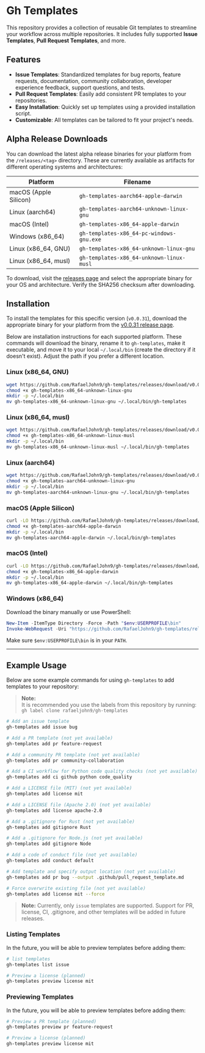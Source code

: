 # Gh Templates

This repository provides a collection of reusable Git templates to streamline your workflow across multiple repositories. It includes fully supported **Issue Templates**, **Pull Request Templates**, and more.

## Features

- **Issue Templates**: Standardized templates for bug reports, feature requests, documentation, community collaboration, developer experience feedback, support questions, and tests.
- **Pull Request Templates**: Easily add consistent PR templates to your repositories.
- **Easy Installation**: Quickly set up templates using a provided installation script.
- **Customizable**: All templates can be tailored to fit your project's needs.

## Alpha Release Downloads

You can download the latest alpha release binaries for your platform from the `/releases/<tag>` directory. These are currently available as artifacts for different operating systems and architectures:

| Platform                          | Filename                                    |
|------------------------------------|---------------------------------------------|
| macOS (Apple Silicon)              | `gh-templates-aarch64-apple-darwin`        |
| Linux (aarch64)                    | `gh-templates-aarch64-unknown-linux-gnu`   |
| macOS (Intel)                      | `gh-templates-x86_64-apple-darwin`         |
| Windows (x86_64)                   | `gh-templates-x86_64-pc-windows-gnu.exe`   |
| Linux (x86_64, GNU)                | `gh-templates-x86_64-unknown-linux-gnu`    |
| Linux (x86_64, musl)               | `gh-templates-x86_64-unknown-linux-musl`   |

To download, visit the [releases page](https://github.com/rafaeljohn9/gh-templates/releases) and select the appropriate binary for your OS and architecture. Verify the SHA256 checksum after downloading.

## Installation

To install the templates for this specific version (`v0.0.31`), download the appropriate binary for your platform from the [v0.0.31 release page](https://github.com/RafaelJohn9/gh-templates/releases/tag/v0.0.31).

Below are installation instructions for each supported platform. These commands will download the binary, rename it to `gh-templates`, make it executable, and move it to your local `~/.local/bin` (create the directory if it doesn't exist). Adjust the path if you prefer a different location.

### Linux (x86_64, GNU)

```sh
wget https://github.com/RafaelJohn9/gh-templates/releases/download/v0.0.35/gh-templates-x86_64-unknown-linux-gnu
chmod +x gh-templates-x86_64-unknown-linux-gnu
mkdir -p ~/.local/bin
mv gh-templates-x86_64-unknown-linux-gnu ~/.local/bin/gh-templates
```

### Linux (x86_64, musl)

```sh
wget https://github.com/RafaelJohn9/gh-templates/releases/download/v0.0.35/gh-templates-x86_64-unknown-linux-musl
chmod +x gh-templates-x86_64-unknown-linux-musl
mkdir -p ~/.local/bin
mv gh-templates-x86_64-unknown-linux-musl ~/.local/bin/gh-templates
```

### Linux (aarch64)

```sh
wget https://github.com/RafaelJohn9/gh-templates/releases/download/v0.0.35/gh-templates-aarch64-unknown-linux-gnu
chmod +x gh-templates-aarch64-unknown-linux-gnu
mkdir -p ~/.local/bin
mv gh-templates-aarch64-unknown-linux-gnu ~/.local/bin/gh-templates
```

### macOS (Apple Silicon)

```sh
curl -LO https://github.com/RafaelJohn9/gh-templates/releases/download/v0.0.35/gh-templates-aarch64-apple-darwin
chmod +x gh-templates-aarch64-apple-darwin
mkdir -p ~/.local/bin
mv gh-templates-aarch64-apple-darwin ~/.local/bin/gh-templates
```

### macOS (Intel)

```sh
curl -LO https://github.com/RafaelJohn9/gh-templates/releases/download/v0.0.35/gh-templates-x86_64-apple-darwin
chmod +x gh-templates-x86_64-apple-darwin
mkdir -p ~/.local/bin
mv gh-templates-x86_64-apple-darwin ~/.local/bin/gh-templates
```

### Windows (x86_64)

Download the binary manually or use PowerShell:

```powershell
New-Item -ItemType Directory -Force -Path "$env:USERPROFILE\bin"
Invoke-WebRequest -Uri "https://github.com/RafaelJohn9/gh-templates/releases/download/v0.0.35/gh-templates-x86_64-pc-windows-gnu.exe" -OutFile "$env:USERPROFILE\bin\gh-templates.exe"
```

Make sure `$env:USERPROFILE\bin` is in your `PATH`.

---

## Example Usage

Below are some example commands for using `gh-templates` to add templates to your repository:

> **Note:**  
> It is recommended you use the labels from this repository by running:  
> `gh label clone rafaeljohn9/gh-templates`

```sh
# Add an issue template
gh-templates add issue bug

# Add a PR template (not yet available)
gh-templates add pr feature-request

# Add a community PR template (not yet available)
gh-templates add pr community-collaboration

# Add a CI workflow for Python code quality checks (not yet available)
gh-templates add ci github python code_quality

# Add a LICENSE file (MIT) (not yet available)
gh-templates add license mit

# Add a LICENSE file (Apache 2.0) (not yet available)
gh-templates add license apache-2.0

# Add a .gitignore for Rust (not yet available)
gh-templates add gitignore Rust

# Add a .gitignore for Node.js (not yet available)
gh-templates add gitignore Node

# Add a code of conduct file (not yet available)
gh-templates add conduct default

# Add template and specify output location (not yet available)
gh-templates add pr bug --output .github/pull_request_template.md

# Force overwrite existing file (not yet available)
gh-templates add license mit --force
```

> **Note:** Currently, only `issue` templates are supported. Support for PR, license, CI, .gitignore, and other templates will be added in future releases.

### Listing Templates

In the future, you will be able to preview templates before adding them:

```sh
# list templates
gh-templates list issue 

# Preview a license (planned)
gh-templates preview license mit
```

### Previewing Templates

In the future, you will be able to preview templates before adding them:

```sh
# Preview a PR template (planned)
gh-templates preview pr feature-request

# Preview a license (planned)
gh-templates preview license mit
```
